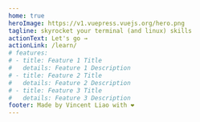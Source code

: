 ```yaml
---
home: true
heroImage: https://v1.vuepress.vuejs.org/hero.png
tagline: skyrocket your terminal (and linux) skills
actionText: Let's go →
actionLink: /learn/
# features:
# - title: Feature 1 Title
#   details: Feature 1 Description
# - title: Feature 2 Title
#   details: Feature 2 Description
# - title: Feature 3 Title
#   details: Feature 3 Description
footer: Made by Vincent Liao with ❤️
---
```

